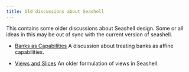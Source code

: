 ```yaml
---
title: Old discussions about Seashell
---
```


This contains some older discussions about Seashell design. Some or all ideas
in this may be out of sync with the current version of seashell.


* [Banks as Capabilities](capabilities.md)
  A discussion about treating banks as affine capabilities.

* [Views and Slices](views-and-slices.md)
  An older formulation of views in Seashell.

